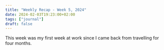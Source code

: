 ```yaml
---
title: "Weekly Recap - Week 5, 2024"
date: 2024-02-03T19:23:00+02:00
tags: ["journal"]
draft: false
---
```


This week was my first week at work since I came back from travelling for four months.
